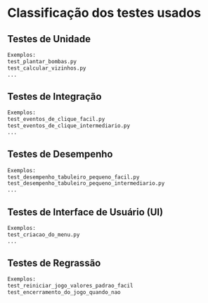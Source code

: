 
# Classificação dos testes usados
## Testes de Unidade
```sh
Exemplos: 
test_plantar_bombas.py 
test_calcular_vizinhos.py
...
```

## Testes de Integração
```sh
Exemplos: 
test_eventos_de_clique_facil.py
test_eventos_de_clique_intermediario.py
...
```

## Testes de Desempenho
```sh
Exemplos: 
test_desempenho_tabuleiro_pequeno_facil.py
test_desempenho_tabuleiro_pequeno_intermediario.py
...
```

## Testes de Interface de Usuário (UI)
```sh
Exemplos: 
test_criacao_do_menu.py
...
```

## Testes de Regrassão
```sh
Exemplos: 
test_reiniciar_jogo_valores_padrao_facil
test_encerramento_do_jogo_quando_nao
```

